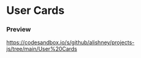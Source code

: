 # User Cards

### Preview
https://codesandbox.io/s/github/alishney/projects-js/tree/main/User%20Cards

